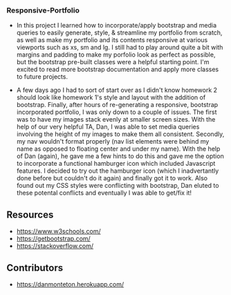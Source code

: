 ### Responsive-Portfolio

- In this project I learned how to incorporate/apply bootstrap and media queries to easily generate, style, & streamline my portfolio from scratch, as well as make my portfolio and its contents responsive at various viewports such as xs, sm and lg. I still had to play around quite a bit with margins and padding to make my porfolio look as perfect as possible, but the bootstrap pre-built classes were a helpful starting point. I'm excited to read more bootstrap documentation and apply more classes to future projects.

- A few days ago I had to sort of start over as I didn't know homework 2 should look like homework 1's style and layout with the addition of bootstrap. Finally, after hours of re-generating a responsive, bootstrap incorporated portfolio, I was only down to a couple of issues. The first was to have my images stack evenly at smaller screen sizes. With the help of our very helpful TA, Dan, I was able to set media queries involving the height of my images to make them all consistent. Secondly, my nav wouldn't format properly (nav list elements were behind my name as opposed to floating center and under my name). With the help of Dan (again), he gave me a few hints to do this and gave me the option to incorporate a functional hamburger icon which included Javascript features. I decided to try out the hamburger icon (which I inadvertantly done before but couldn't do it again) and finally got it to work. Also found out my CSS styles were conflicting with bootstrap, Dan eluted to these potental conflicts and eventually I was able to get/fix it!

## Resources
- https://www.w3schools.com/
- https://getbootstrap.com/
- https://stackoverflow.com/

## Contributors
- https://danmonteton.herokuapp.com/